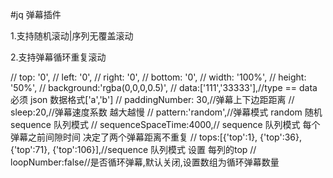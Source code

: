 #jq 弹幕插件

1.支持随机滚动|序列无覆盖滚动

2.支持弹幕循环重复滚动

//        top: '0',
//        left: '0',
//        right: '0',
//        bottom: '0',
//        width: '100%',
//        height: '50%',
//        background:'rgba(0,0,0,0.5)',
//        data:['111','33333'],//type == data  必须 json 数据格式['a','b']
//        paddingNumber: 30,//弹幕上下边距距离
//        sleep:20,//弹幕速度系数 越大越慢
//        pattern:'random',//弹幕模式 random 随机 sequence 队列模式
//        sequenceSpaceTime:4000,// sequence 队列模式 每个弹幕之前间隙时间 决定了两个弹幕距离不重复
//        tops:[{'top':1}, {'top':36}, {'top':71}, {'top':106}],//sequence 队列模式  设置 每列的top
//        loopNumber:false//是否循环弹幕,默认关闭,设置数组为循环弹幕数量